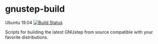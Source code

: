 # gnustep-build

Ubuntu 19.04 [![Build Status](https://travis-ci.com/plaurent/gnustep-build.svg?branch=master)](https://travis-ci.com/plaurent/gnustep-build)

Scripts for building the latest GNUstep from source compatible with your favorite distributions.
